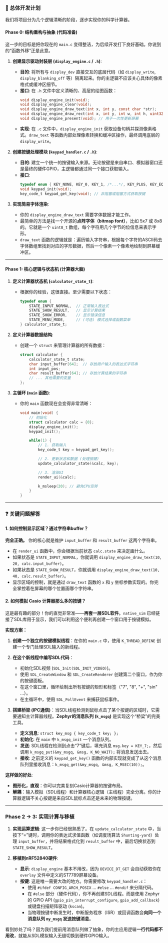 ### 📝 总体开发计划

我们将项目分为几个逻辑清晰的阶段，逐步实现你的科学计算器。

#### Phase 0: 结构重构与抽象 (代码准备)

这一步的目标是把你现在的 `main.c` 变得整洁，为后续开发打下良好基础。你说到的“函数外移”正是此意。

1.  **创建显示驱动封装层 (`display_engine.c` / `.h`)**:

      * **目的**: 将所有与 `display_dev` 直接交互的底层代码（如 `display_write`, `display_blanking_off` 等）隔离起来。你的主逻辑不应该关心具体的像素格式或缓冲区细节。
      * **接口**: 在 `.h` 文件中定义清晰的、高层的绘图函数：
        ```c
        void display_engine_init(void);
        void display_engine_clear(void);
        void display_engine_draw_text(int x, int y, const char *str);
        void display_engine_draw_rect(int x, int y, int w, int h, uint32_t color);
        void display_engine_present(void); // 用于一次性更新屏幕
        ```
      * **实现**: 在 `.c` 文件中，`display_engine_init` 获取设备句柄并探测像素格式。`draw_text` 等函数内部处理像素转换和缓冲区操作，最终调用底层的 `display_write`。

2.  **创建按键处理模块 (`keypad_handler.c` / `.h`)**:

      * **目的**: 建立一个统一的按键输入来源。无论按键是来自串口、模拟器窗口还是最终的硬件GPIO，主逻辑都通过同一个接口获取输入。
      * **接口**:
        ```c
        typedef enum { KEY_NONE, KEY_0, KEY_1, /*...*/, KEY_PLUS, KEY_EQUAL, KEY_FN } key_code_t;
        void keypad_init(void);
        key_code_t keypad_get_key(void); // 非阻塞或阻塞方式获取按键
        ```

3.  **实现简易字体渲染**:

      * 你的 `display_engine_draw_text` 需要字体数据才能工作。
      * 最简单的方法是找一个开源的**点阵字体（bitmap font）**，比如 5x7 或 8x8 的。它就是一个 `uint8_t` 数组，每个字符用几个字节的位信息来表示字形。
      * `draw_text` 函数的逻辑就是：遍历输入字符串，根据每个字符的ASCII码去字体数组里找到对应的字形数据，然后一个像素一个像素地绘制到屏幕缓冲区。

-----

#### Phase 1: 核心逻辑与状态机 (计算器大脑)

1.  **定义计算器状态机 (`calculator_state_t`)**:

      * 根据你的经验，这很直接。至少需要以下状态：
        ```c
        typedef enum {
            STATE_INPUT_NORMAL,  // 正常输入表达式
            STATE_SHOW_RESULT,   // 显示计算结果
            STATE_SHOW_ERROR,    // 显示错误信息
            STATE_MENU_MODE,     // (可选) 模式选择或函数菜单
        } calculator_state_t;
        ```

2.  **定义计算器数据结构**:

      * 创建一个 `struct` 来管理计算器的所有数据：
        ```c
        struct calculator {
            calculator_state_t state;
            char input_buffer[64];  // 存放用户输入的表达式字符串
            int input_pos;
            char result_buffer[64]; // 存放计算结果的字符串
            // ... 其他需要的变量
        };
        ```

3.  **主循环 (`main` 函数)**:

      * 你的 `main` 函数现在会变得非常清晰：
        ```c
        void main(void) {
            // 初始化
            struct calculator calc = {0};
            display_engine_init();
            keypad_init();

            while(1) {
                // 1. 获取输入
                key_code_t key = keypad_get_key();

                // 2. 更新状态和数据 (处理按键)
                update_calculator_state(&calc, key);

                // 3. 渲染UI
                render_ui(&calc);

                k_msleep(20); // 避免CPU空转
            }
        }
        ```

-----

### ❓ 关键问题解答

#### 1\. 如何控制显示区域？通过字符串buffer？

**完全正确。** 你的核心就是维护 `input_buffer` 和 `result_buffer` 这两个字符串。

  * 在 `render_ui` 函数中，你会根据当前状态 `calc.state` 来决定画什么。
  * 如果状态是 `STATE_INPUT_NORMAL`，你就调用 `display_engine_draw_text(10, 20, calc.input_buffer)`。
  * 如果状态是 `STATE_SHOW_RESULT`，你就调用 `display_engine_draw_text(10, 40, calc.result_buffer)`。
  * 显示区域的控制，就是通过 `draw_text` 函数的 `x` 和 `y` 坐标参数实现的。你完全掌控着在屏幕的哪个位置画哪个字符串。

#### 2\. 如何模拟 Casio 计算器那么多的按键？

这是最有趣的部分！你的直觉非常准——**再套一层SDL软件**。`native_sim` 已经链接了SDL库用于显示，我们可以利用这个便利再创建一个窗口用于按键模拟。

**实现方案：**

1.  **创建一个独立的按键模拟线程**：在你的 `main.c` 中，使用 `K_THREAD_DEFINE` 创建一个专门处理SDL输入的新线程。

2.  **在这个新线程中编写SDL代码**：

      * 初始化SDL视频 (`SDL_Init(SDL_INIT_VIDEO)`)。
      * 使用 `SDL_CreateWindow` 和 `SDL_CreateRenderer` 创建第二个窗口，作为你的按键面板。
      * 在这个窗口里，循环绘制出所有按键的矩形和标签（"7", "8", "+", "sin" ...）。
      * 在主循环中，使用 `SDL_PollEvent` 来捕获鼠标事件。

3.  **搭建桥梁 (IPC通信)**：当SDL线程检测到鼠标点击了某个按键的区域时，它需要通知主计算器线程。**Zephyr的消息队列 (`k_msgq`)** 是实现这个“桥梁”的完美工具。

      * **定义消息**: `struct key_msg { key_code_t key; };`
      * **初始化**: 在 `main` 中 `k_msgq_init` 一个消息队列。
      * **发送**: SDL线程在检测到点击“7”键后，填充消息 `msg.key = KEY_7;`，然后调用 `k_msgq_put(&my_msgq, &msg, K_NO_WAIT);` 将消息发送出去。
      * **接收**: 之前定义的 `keypad_get_key()` 函数的内部实现就变成了从这个消息队列里接收消息：`k_msgq_get(&my_msgq, &msg, K_MSEC(10));`。

**这样做的好处**:

  * **图形化，直观**：你可以完美复刻Casio计算器的按键布局。
  * **解耦**：输入模拟（SDL线程）和计算器核心逻辑（主线程）完全分离。你的计算器逻辑不关心按键是来自SDL鼠标点击还是未来的物理按键。

-----

### Phase 2 -\> 3: 实现计算与移植

1.  **实现运算逻辑**: 这一步你已经很熟悉了。在 `update_calculator_state` 中，当按下“=”键时，调用你的表达式求值函数（如调度场算法 `Shunting-yard`）处理 `input_buffer`，并将结果格式化到 `result_buffer` 中，最后切换状态到 `STATE_SHOW_RESULT`。

2.  **移植到nRF52840硬件**:

      * **显示**: `display_engine` 基本不用改，因为 `DEVICE_DT_GET` 会自动获取你在 `overlay` 文件中定义的ST7789屏幕设备。
      * **按键**: 这是唯一需要大改的地方。你需要修改 `keypad_handler.c`：
          * 使用 `#ifdef CONFIG_ARCH_POSIX` ... `#else` ... `#endif` 来分隔代码。
          * 在 `#else` 部分（硬件代码），你不再创建SDL线程。而是使用 Zephyr 的 GPIO API (`gpio_pin_interrupt_configure`, `gpio_add_callback`) 或键盘扫描矩阵驱动 (`kscan`)。
          * 当物理按键中断发生时，中断服务程序（ISR）或回调函数会**向同一个消息队列 `my_msgq` 发送按键消息**。

看到妙处了吗？因为我们提前用消息队列做了抽象，你的主应用逻辑**一行代码都不用改**，就能从SDL模拟输入无缝切换到硬件GPIO输入。